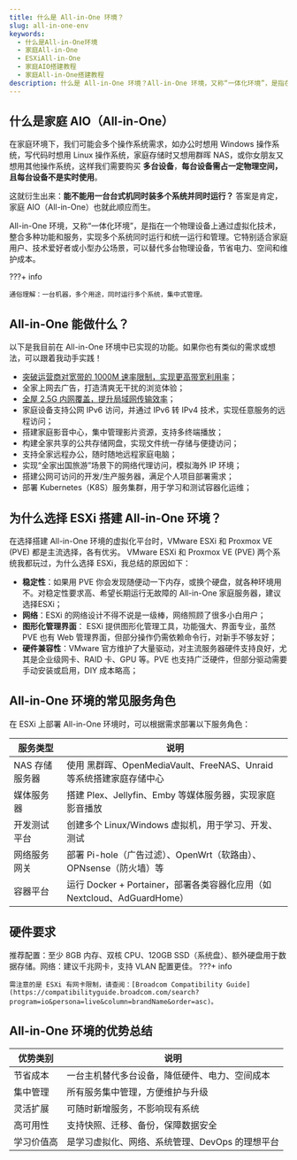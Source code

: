 ```yaml
---
title: 什么是 All-in-One 环境？
slug: all-in-one-env
keywords: 
  - 什么是All-in-One环境
  - 家庭All-in-One
  - ESXiAll-in-One
  - 家庭AIO搭建教程
  - 家庭All-in-One搭建教程
description: 什么是 All-in-One 环境？All-in-One 环境，又称“一体化环境”，是指在一个物理设备上通过虚拟化技术，整合多种功能和服务，实现多个系统的统一运行和管理。它特别适合家庭用户、技术爱好者或小型办公场景，可以替代多台物理设备，节省电力、空间和维护成本。
---
```

## 什么是家庭 AIO（All-in-One）
在家庭环境下，我们可能会多个操作系统需求，如办公时想用 Windows 操作系统，写代码时想用 Linux 操作系统，家庭存储时又想用群晖 NAS，或你女朋友又想用其他操作系统，这样我们需要购买 **多台设备**，**每台设备需占一定物理空间，且每台设备不是实时使用**。

这就衍生出来：**能不能用一台台式机同时装多个系统并同时运行？** 答案是肯定，家庭 AIO（All-in-One）也就此顺应而生。

All-in-One 环境，又称“一体化环境”，是指在一个物理设备上通过虚拟化技术，整合多种功能和服务，实现多个系统同时运行和统一运行和管理。它特别适合家庭用户、技术爱好者或小型办公场景，可以替代多台物理设备，节省电力、空间和维护成本。

???+ info

    通俗理解：一台机器，多个用途，同时运行多个系统，集中式管理。

## All-in-One 能做什么？

以下是我目前在 All-in-One 环境中已实现的功能。如果你也有类似的需求或想法，可以跟着我动手实践！

- [突破运营商对宽带的 1000M 速率限制，实现更高带宽利用率](../network/intranet.md)；
- 全家上网去广告，打造清爽无干扰的浏览体验；
- [全屋 2.5G 内网覆盖，提升局域网传输效率](../network/intranet.md#25g_3)；
- 家庭设备支持公网 IPv6 访问，并通过 IPv6 转 IPv4 技术，实现任意服务的远程访问；
- 搭建家庭影音中心，集中管理影片资源，支持多终端播放；
- 构建全家共享的公共存储网盘，实现文件统一存储与便捷访问；
- 支持全家远程办公，随时随地远程家庭电脑；
- 实现“全家出国旅游”场景下的网络代理访问，模拟海外 IP 环境；
- 搭建公网可访问的开发/生产服务器，满足个人项目部署需求；
- 部署 Kubernetes（K8S）服务集群，用于学习和测试容器化运维；


## 为什么选择 ESXi 搭建 All-in-One 环境？

在选择搭建 All-in-One 环境的虚拟化平台时，VMware ESXi 和 Proxmox VE (PVE) 都是主流选择，各有优劣。 VMware ESXi 和 Proxmox VE (PVE) 两个系统我都玩过，为什么选择 ESXi，我总结的原因如下：

- **稳定性**：如果用 PVE 你会发现随便动一下内存，或换个硬盘，就各种环境用不。对稳定性要求高、希望长期运行无故障的 All-in-One 家庭服务器，建议选择ESXi；
- **网络**：ESXi 的网络设计不得不说是一级棒，网络照顾了很多小白用户；
- **图形化管理界面**： ESXi 提供图形化管理工具，功能强大、界面专业，虽然 PVE 也有 Web 管理界面，但部分操作仍需依赖命令行，对新手不够友好；
- **硬件兼容性**：VMware 官方维护了大量驱动，对主流服务器硬件支持良好，尤其是企业级网卡、RAID 卡、GPU 等。PVE 也支持广泛硬件，但部分驱动需要手动安装或启用，DIY 成本略高；

## All-in-One 环境的常见服务角色

在 ESXi 上部署 All-in-One 环境时，可以根据需求部署以下服务角色：

| 服务类型       | 说明                                                         |
| -------------- | ------------------------------------------------------------ |
| NAS 存储服务器 | 使用 黑群晖、OpenMediaVault、FreeNAS、Unraid 等系统搭建家庭存储中心 |
| 媒体服务器     | 搭建 Plex、Jellyfin、Emby 等媒体服务器，实现家庭影音播放     |
| 开发测试平台   | 创建多个 Linux/Windows 虚拟机，用于学习、开发、测试          |
| 网络服务网关   | 部署 Pi-hole（广告过滤）、OpenWrt（软路由）、OPNsense（防火墙）等 |
| 容器平台       | 运行 Docker + Portainer，部署各类容器化应用（如 Nextcloud、AdGuardHome） |

## 硬件要求
推荐配置：至少 8GB 内存、双核 CPU、120GB SSD（系统盘）、额外硬盘用于数据存储。网络：建议千兆网卡，支持 VLAN 配置更佳。
???+ info

    需注意的是 ESXi 有网卡限制，请查阅：[Broadcom Compatibility Guide](https://compatibilityguide.broadcom.com/search?program=io&persona=live&column=brandName&order=asc)。

## All-in-One 环境的优势总结

| 优势类别   | 说明                                            |
| ---------- | ----------------------------------------------- |
| 节省成本   | 一台主机替代多台设备，降低硬件、电力、空间成本  |
| 集中管理   | 所有服务集中管理，方便维护与升级                |
| 灵活扩展   | 可随时新增服务，不影响现有系统                  |
| 高可用性   | 支持快照、迁移、备份，保障数据安全              |
| 学习价值高 | 是学习虚拟化、网络、系统管理、DevOps 的理想平台 |
